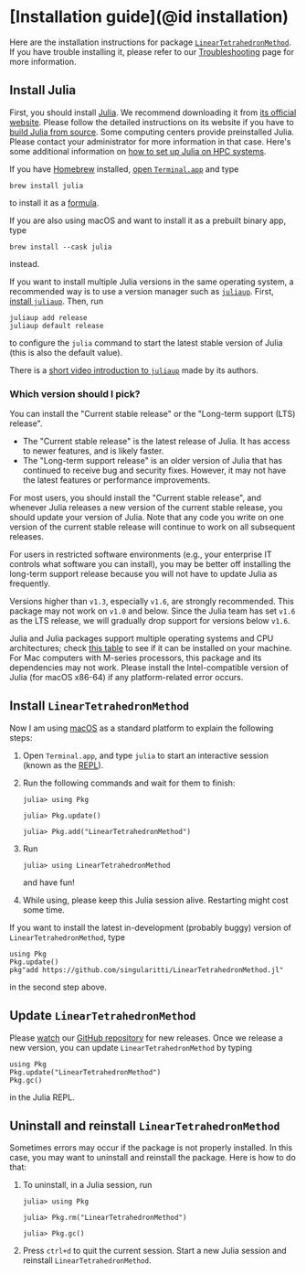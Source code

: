 # [Installation guide](@id installation)

Here are the installation instructions for package
[`LinearTetrahedronMethod`](https://github.com/singularitti/LinearTetrahedronMethod.jl).
If you have trouble installing it, please refer to our [Troubleshooting](@ref) page
for more information.

## Install Julia

First, you should install [Julia](https://julialang.org/). We recommend downloading it from
[its official website](https://julialang.org/downloads/). Please follow the detailed
instructions on its website if you have to
[build Julia from source](https://docs.julialang.org/en/v1/devdocs/build/build/).
Some computing centers provide preinstalled Julia. Please contact your administrator for
more information in that case.
Here's some additional information on
[how to set up Julia on HPC systems](https://github.com/hlrs-tasc/julia-on-hpc-systems).

If you have [Homebrew](https://brew.sh) installed,
[open `Terminal.app`](https://support.apple.com/guide/terminal/open-or-quit-terminal-apd5265185d-f365-44cb-8b09-71a064a42125/mac)
and type

```shell
brew install julia
```

to install it as a [formula](https://docs.brew.sh/Formula-Cookbook).

If you are also using macOS and want to install it as a prebuilt binary app, type

```shell
brew install --cask julia
```

instead.

If you want to install multiple Julia versions in the same operating system,
a recommended way is to use a version manager such as
[`juliaup`](https://github.com/JuliaLang/juliaup).
First, [install `juliaup`](https://github.com/JuliaLang/juliaup#installation).
Then, run

```shell
juliaup add release
juliaup default release
```

to configure the `julia` command to start the latest stable version of
Julia (this is also the default value).

There is a [short video introduction to `juliaup`](https://youtu.be/14zfdbzq5BM)
made by its authors.

### Which version should I pick?

You can install the "Current stable release" or the "Long-term support (LTS)
release".

- The "Current stable release" is the latest release of Julia. It has access to
  newer features, and is likely faster.
- The "Long-term support release" is an older version of Julia that has
  continued to receive bug and security fixes. However, it may not have the
  latest features or performance improvements.

For most users, you should install the "Current stable release", and whenever
Julia releases a new version of the current stable release, you should update
your version of Julia. Note that any code you write on one version of the
current stable release will continue to work on all subsequent releases.

For users in restricted software environments (e.g., your enterprise IT controls
what software you can install), you may be better off installing the long-term
support release because you will not have to update Julia as frequently.

Versions higher than `v1.3`,
especially `v1.6`, are strongly recommended. This package may not work on `v1.0` and below.
Since the Julia team has set `v1.6` as the LTS release,
we will gradually drop support for versions below `v1.6`.

Julia and Julia packages support multiple operating systems and CPU architectures; check
[this table](https://julialang.org/downloads/#supported_platforms) to see if it can be
installed on your machine. For Mac computers with M-series processors, this package and its
dependencies may not work. Please install the Intel-compatible version of Julia (for macOS
x86-64) if any platform-related error occurs.

## Install `LinearTetrahedronMethod`

Now I am using [macOS](https://en.wikipedia.org/wiki/MacOS) as a standard
platform to explain the following steps:

1. Open `Terminal.app`, and type `julia` to start an interactive session (known as the
   [REPL](https://docs.julialang.org/en/v1/stdlib/REPL/)).

2. Run the following commands and wait for them to finish:

   ```julia-repl
   julia> using Pkg

   julia> Pkg.update()

   julia> Pkg.add("LinearTetrahedronMethod")
   ```

3. Run

   ```julia-repl
   julia> using LinearTetrahedronMethod
   ```

   and have fun!

4. While using, please keep this Julia session alive. Restarting might cost some time.

If you want to install the latest in-development (probably buggy)
version of `LinearTetrahedronMethod`, type

```@repl
using Pkg
Pkg.update()
pkg"add https://github.com/singularitti/LinearTetrahedronMethod.jl"
```

in the second step above.

## Update `LinearTetrahedronMethod`

Please [watch](https://docs.github.com/en/account-and-profile/managing-subscriptions-and-notifications-on-github/setting-up-notifications/configuring-notifications#configuring-your-watch-settings-for-an-individual-repository)
our [GitHub repository](https://github.com/singularitti/LinearTetrahedronMethod.jl)
for new releases.
Once we release a new version, you can update `LinearTetrahedronMethod` by typing

```@repl
using Pkg
Pkg.update("LinearTetrahedronMethod")
Pkg.gc()
```

in the Julia REPL.

## Uninstall and reinstall `LinearTetrahedronMethod`

Sometimes errors may occur if the package is not properly installed.
In this case, you may want to uninstall and reinstall the package. Here is how to do that:

1. To uninstall, in a Julia session, run

   ```julia-repl
   julia> using Pkg

   julia> Pkg.rm("LinearTetrahedronMethod")

   julia> Pkg.gc()
   ```

2. Press `ctrl+d` to quit the current session. Start a new Julia session and
   reinstall `LinearTetrahedronMethod`.
